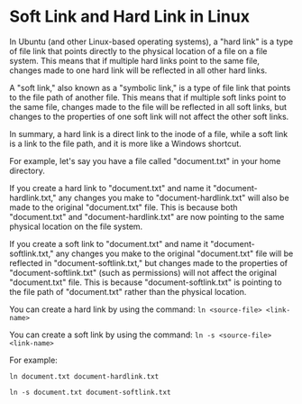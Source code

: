 # Soft Link and Hard Link in Linux

In Ubuntu (and other Linux-based operating systems), a "hard link" is a type of file link that points directly to the physical location of a file on a file system. This means that if multiple hard links point to the same file, changes made to one hard link will be reflected in all other hard links.

A "soft link," also known as a "symbolic link," is a type of file link that points to the file path of another file. This means that if multiple soft links point to the same file, changes made to the file will be reflected in all soft links, but changes to the properties of one soft link will not affect the other soft links.

In summary, a hard link is a direct link to the inode of a file, while a soft link is a link to the file path, and it is more like a Windows shortcut.



For example, let's say you have a file called "document.txt" in your home directory.

If you create a hard link to "document.txt" and name it "document-hardlink.txt," any changes you make to "document-hardlink.txt" will also be made to the original "document.txt" file. This is because both "document.txt" and "document-hardlink.txt" are now pointing to the same physical location on the file system.

If you create a soft link to "document.txt" and name it "document-softlink.txt," any changes you make to the original "document.txt" file will be reflected in "document-softlink.txt," but changes made to the properties of "document-softlink.txt" (such as permissions) will not affect the original "document.txt" file. This is because "document-softlink.txt" is pointing to the file path of "document.txt" rather than the physical location.

You can create a hard link by using the command: `ln <source-file> <link-name>`

You can create a soft link by using the command: `ln -s <source-file> <link-name>`

For example: 

`ln document.txt document-hardlink.txt` 

`ln -s document.txt document-softlink.txt`
